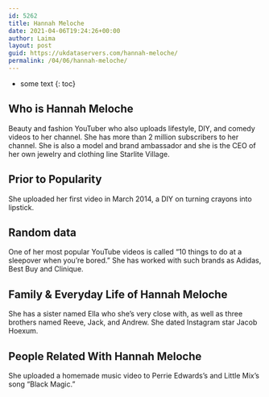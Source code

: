 ```yaml
---
id: 5262
title: Hannah Meloche
date: 2021-04-06T19:24:26+00:00
author: Laima
layout: post
guid: https://ukdataservers.com/hannah-meloche/
permalink: /04/06/hannah-meloche/
---
```


* some text
{: toc}


## Who is Hannah Meloche
                  
                  
                  
Beauty and fashion YouTuber who also uploads lifestyle, DIY, and comedy videos to her channel. She has more than 2 million subscribers to her channel. She is also a model and brand ambassador and she is the CEO of her own jewelry and clothing line Starlite Village. 
                  
              
            
              
            
                
                
                
## Prior to Popularity
                  
                  
                  
She uploaded her first video in March 2014, a DIY on turning crayons into lipstick.
                  
              
            
              
            
                
                
                
## Random data
                  
                  
                  
One of her most popular YouTube videos is called &#8220;10 things to do at a sleepover when you&#8217;re bored.&#8221; She has worked with such brands as Adidas, Best Buy and Clinique. 
                  
              
            
              
            
                
                
                
## Family & Everyday Life of Hannah Meloche
                  
                  
                  
She has a sister named Ella who she&#8217;s very close with, as well as three brothers named Reeve, Jack, and Andrew. She dated Instagram star Jacob Hoexum.
                  
              
            
              
            
                
                
                
## People Related With Hannah Meloche
                  
                  
                  
She uploaded a homemade music video to Perrie Edwards&#8217;s and Little Mix&#8217;s song &#8220;Black Magic.&#8221;
                  
              
            
              
            
                
              
            
              
              
            
            
              
            
          
          
          